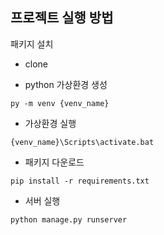 ## 프로젝트 실행 방법

패키지 설치
- clone

- python 가상환경 생성
```
py -m venv {venv_name}
```

- 가상환경 실행
```
{venv_name}\Scripts\activate.bat
```

- 패키지 다운로드
```
pip install -r requirements.txt
```

- 서버 실행
```
python manage.py runserver
```
